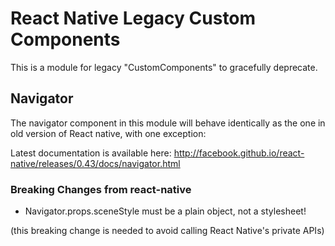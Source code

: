 # React Native Legacy Custom Components

This is a module for legacy "CustomComponents" to gracefully deprecate.

## Navigator

The navigator component in this module will behave identically as the one in old version of React native, with one exception:

Latest documentation is available here: http://facebook.github.io/react-native/releases/0.43/docs/navigator.html


### Breaking Changes from react-native

- Navigator.props.sceneStyle must be a plain object, not a stylesheet!

(this breaking change is needed to avoid calling React Native's private APIs)